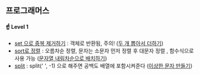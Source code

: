 ## 프로그래머스 

#### :point_up: Level 1

* [set 으로 중복 제거하기](https://developer.mozilla.org/ko/docs/Web/JavaScript/Reference/Global_Objects/Set) : 객체로 반환됨, 주의! ([두 개 뽑아서 더하기](https://github.com/kanghyew0n/programmers-challenges/blob/main/Level1/%EB%91%90%20%EA%B0%9C%20%EB%BD%91%EC%95%84%EC%84%9C%20%EB%8D%94%ED%95%98%EA%B8%B0.js))
* [sort로 정렬](https://developer.mozilla.org/ko/docs/Web/JavaScript/Reference/Global_Objects/Array/sort) : 오름차순 정렬, 문자는 소문자 먼저 정렬 후 대문자 정렬 , 함수식으로 사용 가능 ([문자열 내림차순으로 배치하기](https://github.com/kanghyew0n/programmers-challenges/blob/main/Level1/%EB%AC%B8%EC%9E%90%EC%97%B4%20%EB%82%B4%EB%A6%BC%EC%B0%A8%EC%88%9C%EC%9C%BC%EB%A1%9C%20%EB%B0%B0%EC%B9%98%ED%95%98%EA%B8%B0.js))
* [split](https://developer.mozilla.org/ko/docs/Web/JavaScript/Reference/Global_Objects/String/split) : split(' ', -1) 으로 해주면 공백도 배열에 포함시켜준다 ([이상한 문자 만들기](https://github.com/kanghyew0n/programmers-challenges/blob/main/Level1/%EC%9D%B4%EC%83%81%ED%95%9C%20%EB%AC%B8%EC%9E%90%20%EB%A7%8C%EB%93%A4%EA%B8%B0.js))


